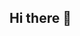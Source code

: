 ## Hi there 👋

<!--
**shashankkanade25/shashankkanade25** is a ✨ _special_ ✨ repository because its `README.md` (this file) appears on your GitHub profile.

👋 Hi, I'm Shashank Kanade

🚀 Aspiring DevOps Engineer | AWS Cloud Enthusiast | Full-Stack Web Developer in progress  

![banner](https://github.com/user-attachments/assets/e1c64a81-2bf4-483c-9c9c-14dcc6adf262)

[Profile Banner](https://img.shields.io/badge/Status-Actively_Learning-brightgreen) ![GitHub followers](https://img.shields.io/github/followers/your-github-username?style=social) ![LinkedIn](https://img.shields.io/badge/LinkedIn-Connect-blue?style=flat-square&logo=linkedin)  

---

## 🧑 About Me
- 💻 B.E.(Computer Engineering) graduate turned tech enthusiast
- ☁️ Currently diving deep into **Cloud Computing & DevOps**
- 🌐 Learning **Full-Stack Development** to complement cloud skills
- 🎯 Passionate about building **real-world projects** and solving problems
- 🏆 Public speaking & leadership enthusiast

---

## 🔧 Tech Stack
### 🌐 Web Development
- HTML5 | CSS3 | JavaScript | React (learning) | Node.js | Express.js
- MySQL | MongoDB
- Frontend project for e-grocery & farm products platform

### ☁️ Cloud & DevOps
- Knowledge about AWS cloud Services
- Linux & Shell Scripting
- Git & GitHub
- willing to learn Docker | Jenkins | Kubernetes | AWS | Ansible | Terraform | Grafana

### 🛠 Tools & Platforms
- VS Code | WSL2 | GitHub Actions

---

## 📂 Projects
### 1️⃣ Shell Script Clock ⏱️
- Linux shell script project to display system uptime, last logins, and notifications.
- Learnings: Shell scripting, automation, ACL permissions.

### 2️⃣ E-Grocery & Farm Products Platform 🥕
- Frontend-only project using Tilda.
- Goal: Eliminate middlemen and connect farmers directly with customers.
- Research paper published on the project.

### 3️⃣ Cloud & DevOps Projects ☁️
- Goal: Build resume-ready cloud and DevOps portfolio.

---

## 📊 GitHub Stats
![Shashank's GitHub Stats](https://github-readme-stats.vercel.app/api?username=your-github-username&show_icons=true&theme=radical)

---

## 🌱 Currently Learning
- DevOps Essentials
- React & Full-stack integration
- Advanced Cloud services (AWS, Terraform modules)

---

## 📫 Connect with Me
[![LinkedIn](www.linkedin.com/in/shashank-kanade25)]
[![Gmail] (shashankkanade07@gmail.com)]
---

## ⚡ Fun Fact
> “I turn ☕ coffee into code 💻 and ideas into projects 🚀”

